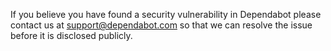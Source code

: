 If you believe you have found a security vulnerability in Dependabot please
contact us at [support@dependabot.com](mailto:support@dependabot.com) so that
we can resolve the issue before it is disclosed publicly.
